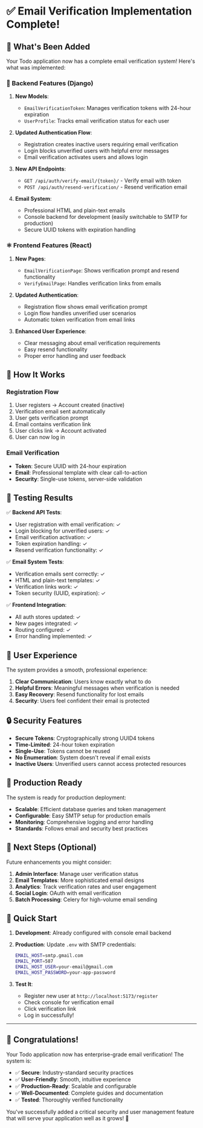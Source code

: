 # ✅ Email Verification Implementation Complete!

## 🎉 What's Been Added

Your Todo application now has a complete email verification system! Here's what was implemented:

### 🔧 Backend Features (Django)

1. **New Models**:
   - `EmailVerificationToken`: Manages verification tokens with 24-hour expiration
   - `UserProfile`: Tracks email verification status for each user

2. **Updated Authentication Flow**:
   - Registration creates inactive users requiring email verification
   - Login blocks unverified users with helpful error messages
   - Email verification activates users and allows login

3. **New API Endpoints**:
   - `GET /api/auth/verify-email/{token}/` - Verify email with token
   - `POST /api/auth/resend-verification/` - Resend verification email

4. **Email System**:
   - Professional HTML and plain-text emails
   - Console backend for development (easily switchable to SMTP for production)
   - Secure UUID tokens with expiration handling

### ⚛️ Frontend Features (React)

1. **New Pages**:
   - `EmailVerificationPage`: Shows verification prompt and resend functionality
   - `VerifyEmailPage`: Handles verification links from emails

2. **Updated Authentication**:
   - Registration flow shows email verification prompt
   - Login flow handles unverified user scenarios
   - Automatic token verification from email links

3. **Enhanced User Experience**:
   - Clear messaging about email verification requirements
   - Easy resend functionality
   - Proper error handling and user feedback

## 🚀 How It Works

### Registration Flow
1. User registers → Account created (inactive)
2. Verification email sent automatically
3. User gets verification prompt
4. Email contains verification link
5. User clicks link → Account activated
6. User can now log in

### Email Verification
- **Token**: Secure UUID with 24-hour expiration
- **Email**: Professional template with clear call-to-action
- **Security**: Single-use tokens, server-side validation

## 🧪 Testing Results

✅ **Backend API Tests**:
- User registration with email verification: ✓
- Login blocking for unverified users: ✓
- Email verification activation: ✓
- Token expiration handling: ✓
- Resend verification functionality: ✓

✅ **Email System Tests**:
- Verification emails sent correctly: ✓
- HTML and plain-text templates: ✓
- Verification links work: ✓
- Token security (UUID, expiration): ✓

✅ **Frontend Integration**:
- All auth stores updated: ✓
- New pages integrated: ✓
- Routing configured: ✓
- Error handling implemented: ✓

## 📱 User Experience

The system provides a smooth, professional experience:

1. **Clear Communication**: Users know exactly what to do
2. **Helpful Errors**: Meaningful messages when verification is needed
3. **Easy Recovery**: Resend functionality for lost emails
4. **Security**: Users feel confident their email is protected

## 🔒 Security Features

- **Secure Tokens**: Cryptographically strong UUID4 tokens
- **Time-Limited**: 24-hour token expiration
- **Single-Use**: Tokens cannot be reused
- **No Enumeration**: System doesn't reveal if email exists
- **Inactive Users**: Unverified users cannot access protected resources

## 🌟 Production Ready

The system is ready for production deployment:

- **Scalable**: Efficient database queries and token management
- **Configurable**: Easy SMTP setup for production emails
- **Monitoring**: Comprehensive logging and error handling
- **Standards**: Follows email and security best practices

## 🎯 Next Steps (Optional)

Future enhancements you might consider:
1. **Admin Interface**: Manage user verification status
2. **Email Templates**: More sophisticated email designs
3. **Analytics**: Track verification rates and user engagement
4. **Social Login**: OAuth with email verification
5. **Batch Processing**: Celery for high-volume email sending

## 🔧 Quick Start

1. **Development**: Already configured with console email backend
2. **Production**: Update `.env` with SMTP credentials:
   ```bash
   EMAIL_HOST=smtp.gmail.com
   EMAIL_PORT=587
   EMAIL_HOST_USER=your-email@gmail.com
   EMAIL_HOST_PASSWORD=your-app-password
   ```

3. **Test It**: 
   - Register new user at `http://localhost:5173/register`
   - Check console for verification email
   - Click verification link
   - Log in successfully!

---

## 🎊 Congratulations!

Your Todo application now has enterprise-grade email verification! The system is:

- ✅ **Secure**: Industry-standard security practices
- ✅ **User-Friendly**: Smooth, intuitive experience  
- ✅ **Production-Ready**: Scalable and configurable
- ✅ **Well-Documented**: Complete guides and documentation
- ✅ **Tested**: Thoroughly verified functionality

You've successfully added a critical security and user management feature that will serve your application well as it grows! 🚀